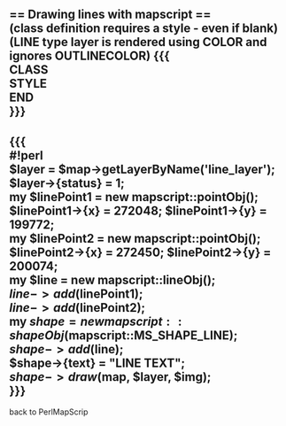 == Drawing lines with mapscript ==                                                                                    
(class definition requires a style - even if blank) (LINE type layer is rendered using COLOR and ignores OUTLINECOLOR)
{{{                                                                                                                   
CLASS                                                                                                                 
STYLE                                                                                                                 
END                                                                                                                   
}}}                                                                                                                   
--------------------------------------------------------------------                                                  
{{{                                                                                                                   
#!perl                                                                                                                
$layer = $map->getLayerByName('line_layer');                                                                          
$layer->{status} = 1;                                                                                                 
my $linePoint1 = new mapscript::pointObj();                                                                           
$linePoint1->{x} = 272048; $linePoint1->{y} = 199772;                                                                 
my $linePoint2 = new mapscript::pointObj();                                                                           
$linePoint2->{x} = 272450; $linePoint2->{y} = 200074;                                                                 
my $line = new mapscript::lineObj();                                                                                  
$line->add($linePoint1);                                                                                              
$line->add($linePoint2);                                                                                              
my $shape = new mapscript::shapeObj($mapscript::MS_SHAPE_LINE);                                                       
$shape->add($line);                                                                                                   
$shape->{text} = "LINE TEXT";                                                                                         
$shape->draw($map, $layer, $img);                                                                                     
}}}                                                                                                                   
----                                                                                                                  
back to PerlMapScrip
